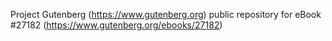 Project Gutenberg (https://www.gutenberg.org) public repository for eBook #27182 (https://www.gutenberg.org/ebooks/27182)
